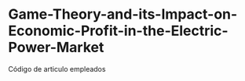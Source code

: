 # Game-Theory-and-its-Impact-on-Economic-Profit-in-the-Electric-Power-Market
Código de articulo empleados

